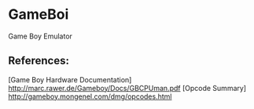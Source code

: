 # GameBoi
Game Boy Emulator

## References:
[Game Boy Hardware Documentation] http://marc.rawer.de/Gameboy/Docs/GBCPUman.pdf
[Opcode Summary] http://gameboy.mongenel.com/dmg/opcodes.html